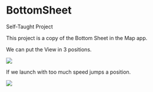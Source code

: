 # BottomSheet
Self-Taught Project


This project is a copy of the Bottom Sheet in the Map app.


We can put the View in 3 positions.

![](https://media.giphy.com/media/mWOBdEjrbZekIgXQ3o/giphy.gif)


If we launch with too much speed jumps a position.

![](https://media.giphy.com/media/2yuqQWOBZfcNMaiUhh/giphy.gif)
